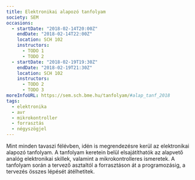 ```yaml
---
title: Elektronikai alapozó tanfolyam
society: SEM
occasions:
  - startDate: "2018-02-14T20:00Z"
    endDate: "2018-02-14T22:00Z"
    location: SCH 102
    instructors:
      - TODO 1
      - TODO 2
  - startDate: "2018-02-19T19:30Z"
    endDate: "2018-02-19T21:30Z"
    location: SCH 102
    instructors:
      - TODO 2
      - TODO 3
moreInfoURL: https://sem.sch.bme.hu/tanfolyam/#alap_tanf_2018
tags:
  - elektronika
  - avr
  - mikrokontroller
  - forrasztás
  - négyszögjel
---
```


Mint minden tavaszi félévben, idén is megrendezésre kerül az elektronikai alapozó tanfolyam. A tanfolyam keretein belül elsajátíthatók az alapvető analóg elektronikai skillek, valamint a mikrokontrolleres ismeretek. A tanfolyam során a tervező asztaltól a forrasztáson át a programozásig, a tervezés összes lépését átélhetitek.

